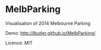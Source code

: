 # MelbParking
Visualisation of 2014 Melbourne Parking

Demo:
http://lbutler.github.io/MelbParking/

Licence:
MIT